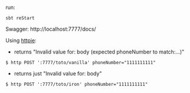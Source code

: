 
run:

```shell
sbt reStart
```

Swagger: http://localhost:7777/docs/

Using [httpie](https://httpie.io/):

- returns "Invalid value for: body (expected phoneNumber to match:…)"

```shell 
$ http POST ':7777/toto/vanilla' phoneNumber="1111111111"
```

- returns just "Invalid value for: body"


```shell 
$ http POST ':7777/toto/iron' phoneNumber="1111111111"
```

